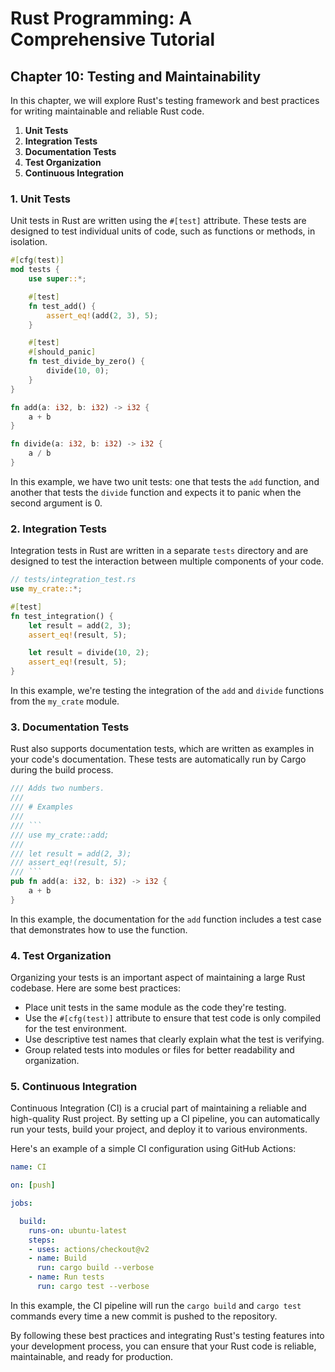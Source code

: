 # Rust Programming: A Comprehensive Tutorial

## Chapter 10: Testing and Maintainability

In this chapter, we will explore Rust's testing framework and best practices for writing maintainable and reliable Rust code.

1. **Unit Tests**
2. **Integration Tests**
3. **Documentation Tests**
4. **Test Organization**
5. **Continuous Integration**

### 1. Unit Tests

Unit tests in Rust are written using the `#[test]` attribute. These tests are designed to test individual units of code, such as functions or methods, in isolation.

```rust
#[cfg(test)]
mod tests {
    use super::*;

    #[test]
    fn test_add() {
        assert_eq!(add(2, 3), 5);
    }

    #[test]
    #[should_panic]
    fn test_divide_by_zero() {
        divide(10, 0);
    }
}

fn add(a: i32, b: i32) -> i32 {
    a + b
}

fn divide(a: i32, b: i32) -> i32 {
    a / b
}
```

In this example, we have two unit tests: one that tests the `add` function, and another that tests the `divide` function and expects it to panic when the second argument is 0.

### 2. Integration Tests

Integration tests in Rust are written in a separate `tests` directory and are designed to test the interaction between multiple components of your code.

```rust
// tests/integration_test.rs
use my_crate::*;

#[test]
fn test_integration() {
    let result = add(2, 3);
    assert_eq!(result, 5);

    let result = divide(10, 2);
    assert_eq!(result, 5);
}
```

In this example, we're testing the integration of the `add` and `divide` functions from the `my_crate` module.

### 3. Documentation Tests

Rust also supports documentation tests, which are written as examples in your code's documentation. These tests are automatically run by Cargo during the build process.

```rust
/// Adds two numbers.
///
/// # Examples
///
/// ```
/// use my_crate::add;
///
/// let result = add(2, 3);
/// assert_eq!(result, 5);
/// ```
pub fn add(a: i32, b: i32) -> i32 {
    a + b
}
```

In this example, the documentation for the `add` function includes a test case that demonstrates how to use the function.

### 4. Test Organization

Organizing your tests is an important aspect of maintaining a large Rust codebase. Here are some best practices:

- Place unit tests in the same module as the code they're testing.
- Use the `#[cfg(test)]` attribute to ensure that test code is only compiled for the test environment.
- Use descriptive test names that clearly explain what the test is verifying.
- Group related tests into modules or files for better readability and organization.

### 5. Continuous Integration

Continuous Integration (CI) is a crucial part of maintaining a reliable and high-quality Rust project. By setting up a CI pipeline, you can automatically run your tests, build your project, and deploy it to various environments.

Here's an example of a simple CI configuration using GitHub Actions:

```yaml
name: CI

on: [push]

jobs:

  build:
    runs-on: ubuntu-latest
    steps:
    - uses: actions/checkout@v2
    - name: Build
      run: cargo build --verbose
    - name: Run tests
      run: cargo test --verbose
```

In this example, the CI pipeline will run the `cargo build` and `cargo test` commands every time a new commit is pushed to the repository.

By following these best practices and integrating Rust's testing features into your development process, you can ensure that your Rust code is reliable, maintainable, and ready for production.
